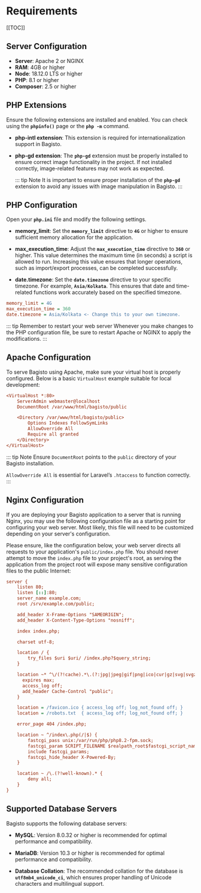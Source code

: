# Requirements

[[TOC]]

## Server Configuration

- **Server**: Apache 2 or NGINX
- **RAM**: 4GB or higher
- **Node**: 18.12.0 LTS or higher
- **PHP**: 8.1 or higher
- **Composer**: 2.5 or higher

## PHP Extensions

Ensure the following extensions are installed and enabled. You can check using the **`phpinfo()`** page or the **`php -m`** command.

- **php-intl extension**: This extension is required for internationalization support in Bagisto.

- **php-gd extension**: The **`php-gd`** extension must be properly installed to ensure correct image functionality in the project. If not installed correctly, image-related features may not work as expected.

  ::: tip Note
  It is important to ensure proper installation of the **`php-gd`** extension to avoid any issues with image manipulation in Bagisto.
  :::

## PHP Configuration

Open your **`php.ini`** file and modify the following settings.

- **memory_limit**: Set the **`memory_limit`** directive to **`4G`** or higher to ensure sufficient memory allocation for the application.

- **max_execution_time**: Adjust the **`max_execution_time`** directive to **`360`** or higher. This value determines the maximum time (in seconds) a script is allowed to run. Increasing this value ensures that longer operations, such as import/export processes, can be completed successfully.

- **date.timezone**: Set the **`date.timezone`** directive to your specific timezone. For example, **`Asia/Kolkata`**. This ensures that date and time-related functions work accurately based on the specified timezone.

```ini
memory_limit = 4G
max_execution_time = 360
date.timezone = Asia/Kolkata <- Change this to your own timezone.
```

::: tip Remember to restart your web server
Whenever you make changes to the PHP configuration file, be sure to restart Apache or NGINX to apply the modifications.
:::

## Apache Configuration

To serve Bagisto using Apache, make sure your virtual host is properly configured. Below is a basic `VirtualHost` example suitable for local development:

```ini
<VirtualHost *:80>
    ServerAdmin webmaster@localhost
    DocumentRoot /var/www/html/bagisto/public

    <Directory /var/www/html/bagisto/public>
        Options Indexes FollowSymLinks
        AllowOverride All
        Require all granted
    </Directory>
</VirtualHost>
```

::: tip Note
Ensure `DocumentRoot` points to the `public` directory of your Bagisto installation.

`AllowOverride All` is essential for Laravel’s `.htaccess` to function correctly.
:::

## Nginx Configuration

If you are deploying your Bagisto application to a server that is running Nginx, you may use the following configuration file as a starting point for configuring your web server. Most likely, this file will need to be customized depending on your server's configuration.

Please ensure, like the configuration below, your web server directs all requests to your application's `public/index.php` file. You should never attempt to move the `index.php` file to your project's root, as serving the application from the project root will expose many sensitive configuration files to the public Internet:

```ini
server {
    listen 80;
    listen [::]:80;
    server_name example.com;
    root /srv/example.com/public;

    add_header X-Frame-Options "SAMEORIGIN";
    add_header X-Content-Type-Options "nosniff";

    index index.php;

    charset utf-8;

    location / {
        try_files $uri $uri/ /index.php?$query_string;
    }

    location ~* ^\/(?!cache).*\.(?:jpg|jpeg|gif|png|ico|cur|gz|svg|svgz|mp4|ogg|ogv|webm|htc|webp|woff|woff2)$ {
      expires max;
      access_log off;
      add_header Cache-Control "public";
    }

    location = /favicon.ico { access_log off; log_not_found off; }
    location = /robots.txt  { access_log off; log_not_found off; }

    error_page 404 /index.php;

    location ~ ^/index\.php(/|$) {
        fastcgi_pass unix:/var/run/php/php8.2-fpm.sock;
        fastcgi_param SCRIPT_FILENAME $realpath_root$fastcgi_script_name;
        include fastcgi_params;
        fastcgi_hide_header X-Powered-By;
    }

    location ~ /\.(?!well-known).* {
        deny all;
    }
}
```

## Supported Database Servers

Bagisto supports the following database servers:

- **MySQL**: Version 8.0.32 or higher is recommended for optimal performance and compatibility.

- **MariaDB**: Version 10.3 or higher is recommended for optimal performance and compatibility.

- **Database Collation**: The recommended collation for the database is **`utf8mb4_unicode_ci`**, which ensures proper handling of Unicode characters and multilingual support.